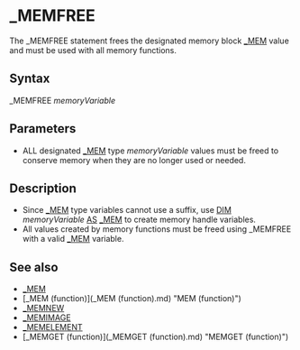 # _MEMFREE

The _MEMFREE statement frees the designated memory block [_MEM](_MEM.md) value and must be used with all memory functions.

  

## Syntax

_MEMFREE *memoryVariable*
  

## Parameters

* ALL designated [_MEM](_MEM.md) type *memoryVariable* values must be freed to conserve memory when they are no longer used or needed.

  

## Description

* Since [_MEM](_MEM.md) type variables cannot use a suffix, use [DIM](DIM.md) *memoryVariable* [AS](AS.md) [_MEM](_MEM.md) to create memory handle variables.
* All values created by memory functions must be freed using _MEMFREE with a valid [_MEM](_MEM.md) variable.

  

## See also

* [_MEM](_MEM.md)
* [_MEM (function)](_MEM (function).md) "MEM (function)")
* [_MEMNEW](_MEMNEW.md)
* [_MEMIMAGE](_MEMIMAGE.md)
* [_MEMELEMENT](_MEMELEMENT.md)
* [_MEMGET (function)](_MEMGET (function).md) "MEMGET (function)")

  

